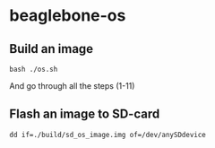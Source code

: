 # beaglebone-os
## Build an image
```
bash ./os.sh
```
And go through all the steps (1-11)

## Flash an image to SD-card
```
dd if=./build/sd_os_image.img of=/dev/anySDdevice
```
